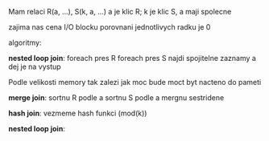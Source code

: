 Mam relaci R(a, ...), S(k, a, ...)
a je klic R; k je klic S, a maji spolecne

zajima nas cena I/O blocku
porovnani jednotlivych radku je 0

algoritmy:

**nested loop join**:
foreach pres R
	foreach pres S
		najdi spojitelne zaznamy a dej je na vystup

Podle velikosti memory tak zalezi jak moc bude moct byt nacteno do pameti

**merge join**:
sortnu R podle a
sortnu S podle a
mergnu sestridene

**hash join**:
vezmeme hash funkci (mod(k))


**nested loop join**: